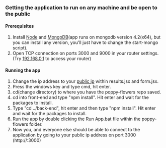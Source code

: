 ### Getting the application to run on any machine and be open to the public

#### Prerequisites
1. Install [Node](https://nodejs.org/en/download/) and [MongoDB](https://www.mongodb.com/try/download/community?tck=docs_server)(app runs on mongodb version 4.2(x64), but you can install any version, you'll just have to change the start-mongo script).
2. Open TCP connection on ports 3000 and 9000 in your router settings. (Try [192.168.0.1](http://192.168.0.1) to access your router)

#### Running the app
1. Change the ip address to your [public ip](https://www.whatismyip.com/) within results.jsx and form.jsx.
2. Press the windows key and type cmd, hit enter.
3. cd(change directory) to where you have the poppy-flowers repo saved.
4. cd into front-end and type "npm install". Hit enter and wait for the packages to install.
5. Type "cd ../back-end", hit enter and then type "npm install". Hit enter and wait for the packages to install.
2. Run the app by double clicking the Run App.bat file within the poppy-flowers folder.
3. Now you, and everyone else should be able to connect to the application by going to your public ip address on port 3000 (http://<your-ip>:3000)
